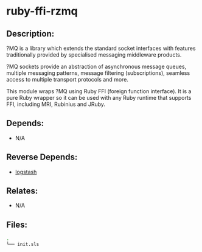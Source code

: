 # ruby-ffi-rzmq

## Description:

?MQ is a library which extends the standard socket interfaces with features traditionally provided by specialised messaging middleware products.

?MQ sockets provide an abstraction of asynchronous message queues, multiple messaging patterns, message filtering (subscriptions), seamless access to multiple transport protocols and more.

This module wraps ?MQ using Ruby FFI (foreign function interface). It is a pure Ruby wrapper so it can be used with any Ruby runtime that supports FFI, including MRI, Rubinius and JRuby.

## Depends:

  -  N/A

## Reverse Depends:

  -  [logstash](/salt/logstash)

## Relates:

  -  N/A

## Files:

```bash
.
└── init.sls
```
